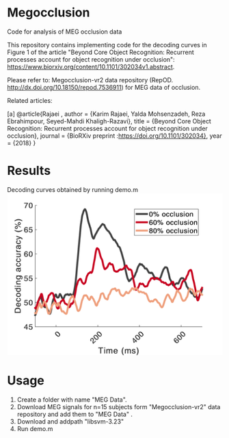 # Megocclusion
Code for analysis of MEG occlusion data

This repository contains implementing code for the decoding curves in Figure 1 of the article "Beyond Core Object Recognition: Recurrent processes account for object recognition under occlusion": https://www.biorxiv.org/content/10.1101/302034v1.abstract.

Please refer to: Megocclusion-vr2 data repository (RepOD. http://dx.doi.org/10.18150/repod.7536911) for MEG data of occlusion.

Related articles:

[a]	@article{Rajaei ,
		author = {Karim Rajaei, Yalda Mohsenzadeh, Reza Ebrahimpour, Seyed-Mahdi Khaligh-Razavi},
		title = {Beyond Core Object Recognition: Recurrent processes account for object recognition under occlusion},
		journal = {BioRXiv preprint :https://doi.org/10.1101/302034},
		year = {2018}
	}


# Results
Decoding curves obtained by running demo.m
![](decoding_occlusion.tif)


# Usage
1. Create a folder with name "MEG Data". 
2. Download MEG signals for n=15 subjects form "Megocclusion-vr2" data repository and add them to "MEG Data" .
2. Download and addpath "libsvm-3.23"
3. Run demo.m
